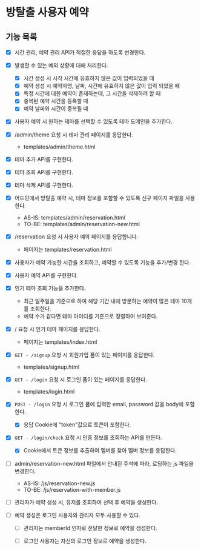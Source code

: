 # 방탈출 사용자 예약

## 기능 목록

- [x] 시간 관리, 예약 관리 API가 적절한 응답을 하도록 변경한다.
- [x] 발생할 수 있는 예외 상황에 대해 처리한다.
    - [x] 시간 생성 시 시작 시간에 유효하지 않은 값이 입력되었을 때
    - [x] 예약 생성 시 예약자명, 날짜, 시간에 유효하지 않은 값이 입력 되었을 때
    - [x] 특정 시간에 대한 예약이 존재하는데, 그 시간을 삭제하려 할 때
    - [x] 중복된 예약 시간을 등록할 때
    - [x] 예약 날짜와 시간이 중복될 때

- [x] 사용자 예약 시 원하는 테마를 선택할 수 있도록 테마 도메인을 추가한다.
- [x] /admin/theme 요청 시 테마 관리 페이지를 응답한다.
    - templates/admin/theme.html
- [x] 테마 추가 API를 구현한다.
- [x] 테마 조회 API를 구현한다.
- [x] 테마 삭제 API를 구현한다.

- [x] 어드민에서 방탈출 예약 시, 테마 정보를 포함할 수 있도록 신규 페이지 파일을 사용한다.
    - AS-IS: templates/admin/reservation.html
    - TO-BE: templates/admin/reservation-new.html

- [x] /reservation 요청 시 사용자 예약 페이지를 응답합니다.
    - 페이지는 templates/reservation.html
- [x] 사용자가 예약 가능한 시간을 조회하고, 예약할 수 있도록 기능을 추가/변경 한다.
- [x] 사용자 예약 API를 구현한다.

- [x] 인기 테마 조회 기능을 추가한다.
    - 최근 일주일을 기준으로 하여 해당 기간 내에 방문하는 예약이 많은 테마 10개를 조회한다.
    - 예약 수가 같다면 테마 아이디를 기준으로 정렬하여 보여준다.
- [x] / 요청 시 인기 테마 페이지를 응답한다.
    - 페이지는 templates/index.html

- [x] `GET - /signup` 요청 시 회원가입 폼이 있는 페이지를 응답한다.
  - templates/signup.html
- [x] `GET - /login` 요청 시 로그인 폼이 있는 페이지를 응답한다.
  - templates/login.html
- [x] `POST - /login` 요청 시 로그인 폼에 입력한 email, password 값을 body에 포함한다.
  - [x] 응답 Cookie에 "token"값으로 토큰이 포함한다.
- [x] `GET - /login/check` 요청 시 인증 정보를 조회하는 API를 만든다.
  - [x] Cookie에서 토큰 정보를 추출하여 멤버를 찾아 멤버 정보를 응답한다.

- [ ] admin/reservation-new.html 파일에서 안내된 주석에 따라, 로딩하는 js 파일을 변경한다.
  - AS-IS: /js/reservation-new.js
  - TO-BE: /js/reservation-with-member.js
- [ ] 관리자가 예약 생성 시, 유저를 조회하여 선택 후 예약을 생성한다.
- [ ] 예약 생성은 로그인 사용자와 관리자 모두 사용할 수 있다.
  - [ ] 관리자는 memberId 인자로 전달한 정보로 예약을 생성한다.
  - [ ] 로그인 사용자는 자신의 로그인 정보로 예약을 생성한다.

